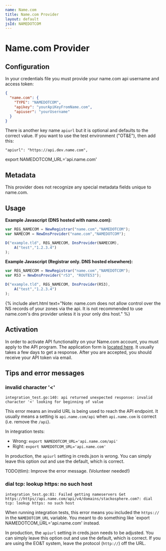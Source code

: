 ```yaml
---
name: Name.com
title: Name.com Provider
layout: default
jsId: NAMEDOTCOM
---
```


# Name.com Provider

## Configuration
In your credentials file you must provide your name.com api username and access token:

```json
{
  "name.com": {
    "TYPE": "NAMEDOTCOM",
    "apikey": "yourApiKeyFromName.com",
    "apiuser": "yourUsername"
  }
}
```

There is another key name `apiurl` but it is optional and defaults to the correct value. If you want to use the test environment ("OT&E"), then add this:

    "apiurl": "https://api.dev.name.com",

export NAMEDOTCOM_URL='api.name.com'


## Metadata
This provider does not recognize any special metadata fields unique to name.com.

## Usage
**Example Javascript (DNS hosted with name.com):**

```js
var REG_NAMECOM = NewRegistrar("name.com","NAMEDOTCOM");
var NAMECOM = NewDnsProvider("name.com","NAMEDOTCOM");

D("example.tld", REG_NAMECOM, DnsProvider(NAMECOM),
    A("test","1.2.3.4")
);
```


**Example Javascript (Registrar only. DNS hosted elsewhere):**

```js
var REG_NAMECOM = NewRegistrar("name.com","NAMEDOTCOM");
var R53 = NewDnsProvider("r53", "ROUTE53");

D("example.tld", REG_NAMECOM, DnsProvider(R53),
    A("test","1.2.3.4")
);
```

{% include alert.html text="Note: name.com does not allow control over the NS records of your zones via the api. It is not recommended to use name.com's dns provider unless it is your only dns host." %}

## Activation
In order to activate API functionality on your Name.com account, you must apply to the API program. The application form is [located here](https://www.name.com/reseller/apply). It usually takes a few days to get a response. After you are accepted, you should receive your API token via email.

## Tips and error messages

### invalid character '<'

```text
integration_test.go:140: api returned unexpected response: invalid character '<' looking for beginning of value
```

This error means an invalid URL is being used to reach the API
endpoint.  It usually means a setting is `api.name.com/api` when
`api.name.com` is correct (i.e. remove the `/api`).

In integration tests:

 * Wrong: `export NAMEDOTCOM_URL='api.name.com/api'`
 * Right: `export NAMEDOTCOM_URL='api.name.com'`

In production, the `apiurl` setting in creds.json is wrong. You can
simply leave this option out and use the default, which is correct.

TODO(tlim): Improve the error message. (Volunteer needed!)


### dial tcp: lookup https: no such host

```text
integration_test.go:81: Failed getting nameservers Get https://https//api.name.com/api/v4/domains/stackosphere.com?: dial tcp: lookup https: no such host
```

When running integration tests, this error
means you included the `https://` in the `NAMEDOTCOM_URL` variable.
You meant to do something like `export NAMEDOTCOM_URL='api.name.com' instead.

In production, the `apiurl` setting in creds.json needs to be
adjusted. You can simply leave this option out and use the default,
which is correct. If you are using the EO&T system, leave the
protocol (`http://`) off the URL.
